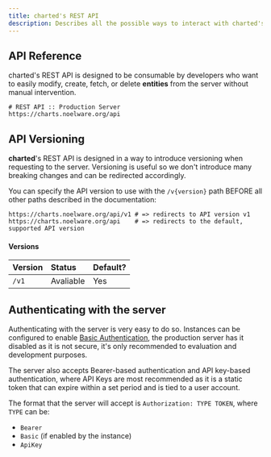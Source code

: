 ```yaml
---
title: charted's REST API
description: Describes all the possible ways to interact with charted's REST API
---
```


## API Reference

charted's REST API is designed to be consumable by developers who want to easily modify, create, fetch, or delete **entities** from the server without manual intervention.

```shell
# REST API :: Production Server
https://charts.noelware.org/api
```

## API Versioning

**charted**'s REST API is designed in a way to introduce versioning when requesting to the server. Versioning is useful so we don't introduce many breaking changes and can be redirected accordingly.

You can specify the API version to use with the `/v{version}` path BEFORE all other paths described in the documentation:

```shell
https://charts.noelware.org/api/v1 # => redirects to API version v1
https://charts.noelware.org/api    # => redirects to the default, supported API version
```

#### Versions

| Version | Status    | Default? |
| :------ | :-------- | :------- |
| `/v1`   | Avaliable | Yes      |

## Authenticating with the server

Authenticating with the server is very easy to do so. Instances can be configured to enable [Basic Authentication](https://en.wikipedia.org/wiki/Basic_access_authentication), the production server has it disabled as it is not secure, it's only recommended to evaluation and development purposes.

The server also accepts Bearer-based authentication and API key-based authentication, where API Keys are most recommended as it is a static token that can expire within a set period and is tied to a user account.

The format that the server will accept is `Authorization: TYPE TOKEN`, where `TYPE` can be:

-   `Bearer`
-   `Basic` (if enabled by the instance)
-   `ApiKey`
